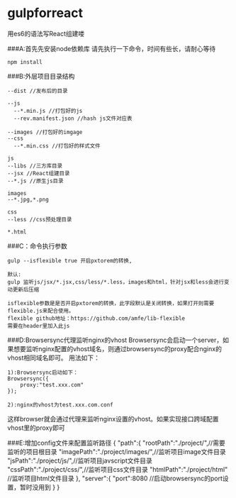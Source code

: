 # gulpforreact

用es6的语法写React组建喽

###A:首先先安装node依赖库
请先执行一下命令，时间有些长，请耐心等待

    npm install

###B:外层项目目录结构

    --dist //发布后的目录

    --js
      --*.min.js //打包好的js
      --rev.manifest.json //hash js文件对应表

    --images //打包好的imgage
    --css
      --*.min.css //打包好的样式文件

    js
    --libs //三方库目录
    --jsx //React组建目录
    --*.js //原生js目录

    images
    --*.jpg,*.png

    css
    --less //css预处理目录

    *.html

###C：命令执行参数

    gulp --isflexible true 开启pxtorem的转换,

    默认:
    gulp 监听js/jsx/*.jsx,css/less/*.less，images和html，针对jsx和less会进行变动更新后压缩

    isflexible参数是是否开启pxtorem的转换，此字段默认是关闭转换，如果打开则需要flexible.js来配合使用。
    flexible github地址：https://github.com/amfe/lib-flexible
    需要在header里加入此js

###D:Browsersync代理监听nginx的vhost
Browsersync会启动一个server，如果想要监听nginx配置的vhost域名，则通过browsersync的proxy配合nginx的vhost相同域名即可。
用法如下：

    1):Browsersync启动如下：
    Browsersync({
        proxy:"test.xxx.com"
    });

    2):nginx的vhost为test.xxx.com.conf
这样browser就会通过代理来监听nginx设置的vhost。如果实现接口跨域配置vhost里的proxy即可

###E:增加config文件来配置监听路径
    {
        "path":{
          "rootPath":"./project/",//需要监听的项目根目录
          "imagePath":"./project/images/",//监听项目image文件目录
          "jsPath":"./project/js/",//监听项目javscript文件目录
          "cssPath":"./project/css/",//监听项目css文件目录
          "htmlPath":"./project/html" //监听项目html文件目录
        },
        "server":{
          "port":8080 //启动browsersync的port设置，暂时没用到
        }
    }
